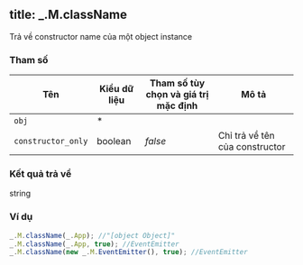 title: _.M.className
-----

Trả về constructor name của một object instance


### Tham số
<table class="table table-striped">
    <thead>
    <tr>
        <th>Tên</th>
        <th>Kiểu dữ liệu</th>
        <th>Tham số tùy chọn và giá trị mặc định</th>
        <th>Mô tả</th>
    </tr>
    </thead>
    <tbody>
    <tr>
        <td><code>obj</code></td>
        <td>*</td>
        <td></td>
        <td></td>
    </tr>
    <tr>
        <td><code>constructor_only</code></td>
        <td>boolean</td>
        <td><var>false</var></td>
        <td>Chỉ trả về tên của constructor</td>
    </tr>
    </tbody>
</table>

### Kết quả trả về
<dl class="dl-horizontal">
    <dt>string</dt>
    <dd></dd>
</dl>

### Ví dụ
```js
_.M.className(_.App); //"[object Object]"
_.M.className(_.App, true); //EventEmitter
_.M.className(new _.M.EventEmitter(), true); //EventEmitter
```
